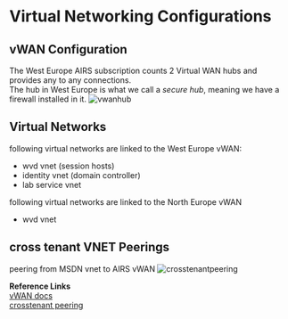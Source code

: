 
# Virtual Networking Configurations

## vWAN Configuration

The West Europe AIRS subscription counts 2 Virtual WAN hubs and provides any to any connections.  
The hub in West Europe is what we call a *secure hub*, meaning we have a firewall installed in it.
![vwanhub](<https://chlams.blob.core.windows.net/public/reddogproductions/pics/networking/vWAN%20hubs.png>)

## Virtual Networks

following virtual networks are linked to the West Europe vWAN:

- wvd vnet (session hosts)
- identity vnet (domain controller)
- lab service vnet

following virtual networks are linked to the North Europe vWAN

- wvd vnet

## cross tenant VNET Peerings

peering from MSDN vnet to AIRS vWAN
![crosstenantpeering](https://chlams.blob.core.windows.net/public/reddogproductions/pics/networking/crosstenantpeering.png)

**Reference Links**  
[vWAN docs](https://docs.microsoft.com/en-us/azure/virtual-wan/)  
[crosstenant peering](https://docs.microsoft.com/en-us/azure/virtual-wan/cross-tenant-vnet)  
